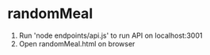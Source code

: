 # randomMeal
1. Run 'node endpoints/api.js' to run API on localhost:3001
2. Open randomMeal.html on browser
